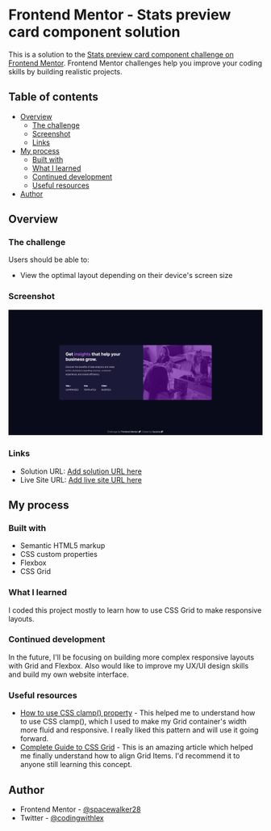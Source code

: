 # Frontend Mentor - Stats preview card component solution

This is a solution to the [Stats preview card component challenge on Frontend Mentor](https://www.frontendmentor.io/challenges/stats-preview-card-component-8JqbgoU62). Frontend Mentor challenges help you improve your coding skills by building realistic projects. 

## Table of contents

- [Overview](#overview)
  - [The challenge](#the-challenge)
  - [Screenshot](#screenshot)
  - [Links](#links)
- [My process](#my-process)
  - [Built with](#built-with)
  - [What I learned](#what-i-learned)
  - [Continued development](#continued-development)
  - [Useful resources](#useful-resources)
- [Author](#author)


## Overview

### The challenge

Users should be able to:

- View the optimal layout depending on their device's screen size

### Screenshot

![](assets/images/website-screenshot.png)

### Links

- Solution URL: [Add solution URL here](https://your-solution-url.com)
- Live Site URL: [Add live site URL here](https://your-live-site-url.com)

## My process

### Built with

- Semantic HTML5 markup
- CSS custom properties
- Flexbox
- CSS Grid

### What I learned

I coded this project mostly to learn how to use CSS Grid to make responsive layouts.


### Continued development

In the future, I'll be focusing on building more complex responsive layouts with Grid and Flexbox. Also would like to improve my UX/UI design skills and build my own website interface.

### Useful resources

- [How to use CSS clamp() property](https://developer.mozilla.org/en-US/docs/Web/CSS/clamp) - This helped me to understand how to use CSS clamp(), which I used to make my Grid container's width more fluid and responsive. I really liked this pattern and will use it going forward.
- [Complete Guide to CSS Grid](https://css-tricks.com/snippets/css/complete-guide-grid/) - This is an amazing article which helped me finally understand how to align Grid Items. I'd recommend it to anyone still learning this concept.

## Author

- Frontend Mentor - [@spacewalker28](https://www.frontendmentor.io/profile/spacewalker28)
- Twitter - [@codingwithlex](https://twitter.com/codingwithlex)
